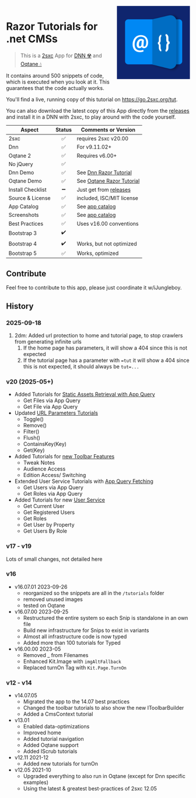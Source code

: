 <img loading="lazy" src="app-icon.png" align="right" width="200px">

# Razor Tutorials for .net CMSs

> This is a [2sxc](https://2sxc.org) App for [DNN ☢️](https://www.dnnsoftware.com/) and [Oqtane 💧](https://www.oqtane.org/)

It contains around 500 snippets of code, which is executed when you look at it.
This guarantees that the code actually works.

You'll find a live, running copy of this tutorial on <https://go.2sxc.org/tut>.

You can also download the latest copy of this App directly from the [releases](./releases) and install it in a DNN with 2sxc, to play around with the code yourself.

| Aspect              | Status | Comments or Version |
| ------------------- | :----: | ------------------- |
| 2sxc                | ✅     | requires 2sxc v20.00                                                          |
| Dnn                 | ✅     | For v9.11.02+                                                                 |
| Oqtane 2            | ✅     | Requires v6.00+                                                               |
| No jQuery           | ✅     |                                                                               |
| Dnn Demo            | ✅     | See [Dnn Razor Tutorial](https://2sxc.org/dnn-tutorials/en/razor)             |
| Oqtane Demo         | ✅     | See [Oqtane Razor Tutorial](https://blazor-cms.org/oqtane-tutorials)          |
| Install Checklist   | ➖     | Just get from [releases](https://github.com/2sic/app-tutorial-razor/releases) |
| Source & License    | ✅     | included, ISC/MIT license                                                     |
| App Catalog         | ✅     | See [app catalog](https://2sxc.org/en/apps/app/dnn-razor-tutorial)            |
| Screenshots         | ✅     | See [app catalog](https://2sxc.org/en/apps/app/dnn-razor-tutorial)            |
| Best Practices      | ✅     | Uses v16.00 conventions                                                       |
| Bootstrap 3         | ✔️     |                                                                               |
| Bootstrap 4         | ✔️     | Works, but not optimized                                                      |
| Bootstrap 5         | ✅     | Works, optimized                                                              |

## Contribute

Feel free to contribute to this app, please just coordinate it w/iJungleboy.

[//]: # (## Customize the App not needed, so commented out)

## History

### 2025-09-18

1. 2dm: Added url protection to home and tutorial page, to stop crawlers from generating infinite urls
    1. If the home page has parameters, it will show a 404 since this is not expected
    1. If the tutorial page has a parameter with `=tut` it will show a 404 since this is not expected, it should always be `tut=...`

### v20 (2025-05+)

* Added Tutorials for [Static Assets Retrieval with App Query](https://2sxc.org/dnn-tutorials/en/razor/tut/data-app-assets)
  * Get Files via App Query
  * Get File via App Query
* Updated [URL Parameters Tutorials](https://2sxc.org/dnn-tutorials/en/razor/tut/code-link-parameters-modify)
  * Toggle()
  * Remove()
  * Filter()
  * Flush()
  * ContainsKey(Key)
  * Get(Key)
* Added Tutorials for [new Toolbar Features](https://2sxc.org/dnn-tutorials/en/razor/tut/ui-pickers-v20)
  * Tweak Notes
  * Audience Access
  * Edition Access/ Switching
* Extended User Service Tutorials with [App Query Fetching](https://2sxc.org/dnn-tutorials/en/razor/tut/get-users-appquery)
  * Get Users via App Query
  * Get Roles via App Query
* Added Tutorials for new [User Service](https://2sxc.org/dnn-tutorials/en/razor/tut/userservice)
  * Get Current User
  * Get Registered Users
  * Get Roles
  * Get User by Property
  * Get Users By Role

### v17 - v19

Lots of small changes, not detailed here

### v16

* v16.07.01 2023-09-26
  * reorganized so the snippets are all in the `/tutorials` folder
  * removed unused images
  * tested on Oqtane
* v16.07.00 2023-09-25
  * Restructured the entire system so each Snip is standalone in an own file
  * Build new infrastructure for Snips to exist in variants
  * Almost all infrastructure code is now typed
  * Added more than 100 tutorials for Typed
* v16.00.00 2023-05
  * Removed _ from Filenames
  * Enhanced Kit.Image with `imgAltFallback`
  * Replaced turnOn Tag with `Kit.Page.TurnOn`

### v12 - v14

* v14.07.05
  * Migrated the app to the 14.07 best practices
  * Changed the toolbar tutorials to also show the new IToolbarBuilder
  * Added a CmsContext tutorial
* v13.01
  * Enabled data-optimizations
  * Improved home
  * Added tutorial navigation
  * Added Oqtane support
  * Added IScrub tutorials
* v12.11 2021-12
  * Added new tutorials for turnOn
* v12.05 2021-10
  * Upgraded everything to also run in Oqtane (except for Dnn specific examples)
  * Using the latest & greatest best-practices of 2sxc 12.05
